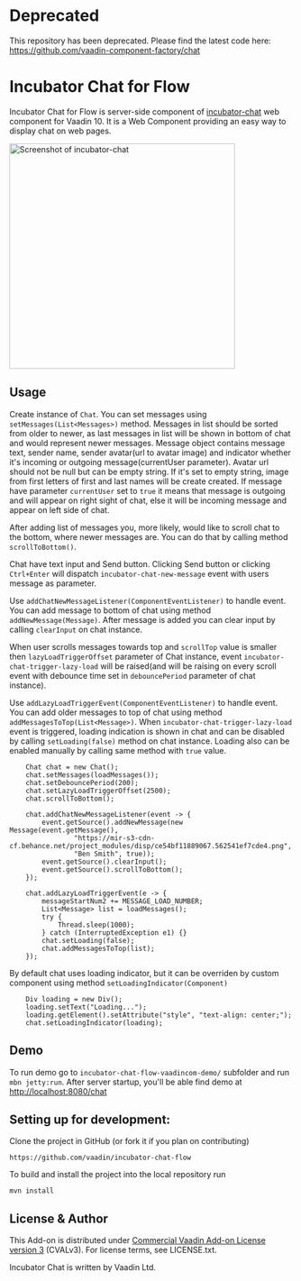 # Deprecated 
This repository has been deprecated. Please find the latest code here: 
https://github.com/vaadin-component-factory/chat


# Incubator Chat for Flow

Incubator Chat for Flow is server-side component of [incubator-chat](https://github.com/vaadin/incubator-chat) web component for Vaadin 10. 
It is a Web Component providing an easy way to display chat on web pages.

[<img src="https://raw.githubusercontent.com/vaadin/incubator-chat/master/screenshot.png" width="400" alt="Screenshot of incubator-chat">](https://vaadin.com/directory/components/vaadinincubator-chat)
## Usage

Create instance of `Chat`. You can set messages using `setMessages(List<Messages>)` method.
Messages in list should be sorted from older to newer, as last messages in list will be 
shown in bottom of chat and would represent newer messages. Message object contains  message text, 
sender name, sender avatar(url to avatar image) and indicator whether it's incoming or outgoing 
message(currentUser parameter). Avatar url should not be null but can be empty string. If it's set to 
empty string, image from first letters of  first and last names will be create created.
If message have parameter `currentUser` set to `true` it means that message is outgoing and 
will appear on right sight of chat, else it will be incoming message and appear on left side of chat.

After adding list of messages you, more likely, would like to scroll chat to the bottom, 
where newer messages are. You can do that by calling method `scrollToBottom()`.

Chat have text input and Send button. Clicking Send button or clicking `Ctrl+Enter` will dispatch 
`incubator-chat-new-message` event with users message as parameter.

Use `addChatNewMessageListener(ComponentEventListener)` to handle event. You can add message to bottom of chat 
using method `addNewMessage(Message)`. After message is added you can clear input by calling `clearInput`
on chat instance.

When user scrolls messages towards top and `scrollTop` value is smaller then `lazyLoadTriggerOffset`
parameter of Chat instance, event `incubator-chat-trigger-lazy-load` will be raised(and will be raising on every
scroll event with debounce time set in `debouncePeriod` parameter of chat instance). 

Use `addLazyLoadTriggerEvent(ComponentEventListener)` to handle event. You can add older messages
to top of chat using method `addMessagesToTop(List<Message>)`. When `incubator-chat-trigger-lazy-load` event 
is triggered, loading indication is shown in chat and can be disabled by calling `setLoading(false)` method 
on chat instance. Loading also can be enabled manually by calling same method with `true` value.

```
    Chat chat = new Chat();
    chat.setMessages(loadMessages());
    chat.setDebouncePeriod(200);
    chat.setLazyLoadTriggerOffset(2500);
    chat.scrollToBottom();

    chat.addChatNewMessageListener(event -> {
        event.getSource().addNewMessage(new Message(event.getMessage(),
                "https://mir-s3-cdn-cf.behance.net/project_modules/disp/ce54bf11889067.562541ef7cde4.png",
                "Ben Smith", true));
        event.getSource().clearInput();
        event.getSource().scrollToBottom();
    });

    chat.addLazyLoadTriggerEvent(e -> {
        messageStartNum2 += MESSAGE_LOAD_NUMBER;
        List<Message> list = loadMessages();
        try {
            Thread.sleep(1000);
        } catch (InterruptedException e1) {}
        chat.setLoading(false);
        chat.addMessagesToTop(list);
    });
```

By default chat uses [<vaadin-progress-bar indeterminate>](https://github.com/vaadin/vaadin-progress-bar) 
loading indicator, but it can be overriden by custom component using method `setLoadingIndicator(Component)`

```
    Div loading = new Div();
    loading.setText("Loading...");
    loading.getElement().setAttribute("style", "text-align: center;");
    chat.setLoadingIndicator(loading);
```


## Demo
To run demo go to `incubator-chat-flow-vaadincom-demo/` subfolder and run `mbn jetty:run`.
After server startup, you'll be able find demo at [http://localhost:8080/chat](http://localhost:8080/chat)

## Setting up for development:

Clone the project in GitHub (or fork it if you plan on contributing)

```
https://github.com/vaadin/incubator-chat-flow
```

To build and install the project into the local repository run 

```mvn install ```

## License & Author

This Add-on is distributed under [Commercial Vaadin Add-on License version 3](http://vaadin.com/license/cval-3) (CVALv3). For license terms, see LICENSE.txt.

Incubator Chat is written by Vaadin Ltd.

